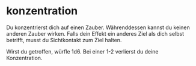 # konzentration
Du konzentrierst dich auf einen Zauber. Währenddessen kannst du keinen anderen Zauber wirken. Falls dein Effekt ein anderes Ziel als dich selbst betrifft, musst du Sichtkontakt zum Ziel halten. 

Wirst du getroffen, würfle 1d6. Bei einer 1-2 verlierst du deine Konzentration.